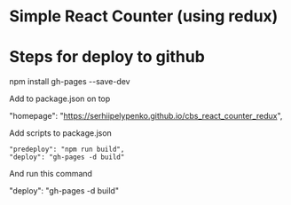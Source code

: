 # Simple React Counter (using redux)


# Steps for deploy to github

npm install gh-pages --save-dev

Add to package.json on top

"homepage": "https://serhiipelypenko.github.io/cbs_react_counter_redux",

Add scripts to package.json

    "predeploy": "npm run build",
    "deploy": "gh-pages -d build"

And run this command

"deploy": "gh-pages -d build"